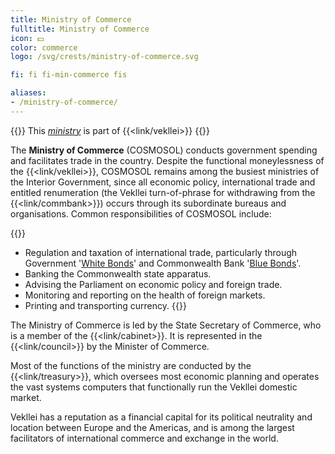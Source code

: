 ```yaml
---
title: Ministry of Commerce
fulltitle: Ministry of Commerce
icon: 💵
color: commerce
logo: /svg/crests/ministry-of-commerce.svg

fi: fi fi-min-commerce fis

aliases:
- /ministry-of-commerce/
---
```

{{<note series>}}
 This *[ministry](/ministries/)* is part of {{<link/vekllei>}}
{{</note>}}

The <span class="fi fi-min-commerce fis"></span> **Ministry of Commerce** (COSMOSOL) conducts government spending and facilitates trade in the country. Despite the functional moneylessness of the {{<link/vekllei>}}, COSMOSOL remains among the busiest ministries of the Interior Government, since all economic policy, international trade and entitled renumeration (the Vekllei turn-of-phrase for withdrawing from the {{<link/commbank>}}) occurs through its subordinate bureaus and organisations. Common responsibilities of COSMOSOL include:

{{<note panel>}}
* Regulation and taxation of international trade, particularly through Government '[White Bonds](/factbook/society/state/finance/?ref=footer#white-bonds)' and Commonwealth Bank '[Blue Bonds](/factbook/society/state/finance/?ref=footer#blue-bonds)'.
* Banking the Commonwealth state apparatus.
* Advising the Parliament on economic policy and foreign trade.
* Monitoring and reporting on the health of foreign markets.
* Printing and transporting currency.
{{</note>}}

The Ministry of Commerce is led by the State Secretary of Commerce, who is a member of the {{<link/cabinet>}}. It is represented in the {{<link/council>}} by the Minister of Commerce.

Most of the functions of the ministry are conducted by the {{<link/treasury>}}, which oversees most economic planning and operates the vast systems computers that functionally run the Vekllei domestic market.

Vekllei has a reputation as a financial capital for its political neutrality and location between Europe and the Americas, and is among the largest facilitators of international commerce and exchange in the world.

